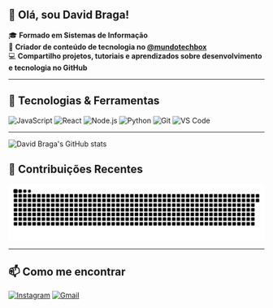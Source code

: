 ## 👋 Olá, sou David Braga!

🎓 **Formado em Sistemas de Informação**  
📱 **Criador de conteúdo de tecnologia no [@mundotechbox](https://instagram.com/mundotechbox)**  
💻 **Compartilho projetos, tutoriais e aprendizados sobre desenvolvimento e tecnologia no GitHub**

---

## 🚀 Tecnologias & Ferramentas

![JavaScript](https://img.shields.io/badge/-JavaScript-F7DF1E?logo=javascript&logoColor=black&style=for-the-badge)
![React](https://img.shields.io/badge/-React-20232A?logo=react&logoColor=61DAFB&style=for-the-badge)
![Node.js](https://img.shields.io/badge/-Node.js-339933?logo=node.js&logoColor=white&style=for-the-badge)
![Python](https://img.shields.io/badge/-Python-3776AB?logo=python&logoColor=white&style=for-the-badge)
![Git](https://img.shields.io/badge/-Git-F05032?logo=git&logoColor=white&style=for-the-badge)
![VS Code](https://img.shields.io/badge/-VSCode-007ACC?logo=visual-studio-code&logoColor=white&style=for-the-badge)

---


![David Braga's GitHub stats](https://github-readme-stats.vercel.app/api?username=David-Braga878&show_icons=true&theme=radical)


## 🔄 Contribuições Recentes

![Snake animation](https://raw.githubusercontent.com/David-Braga878/David-Braga878/output/github-contribution-grid-snake.svg?color_snake=%23AA00FF&color_dots=1c1c1c,2a2a2a,333333,3d3d3d,4a4a4a&pixel_size=12&motion_speed=1)

---

## 📫 Como me encontrar

[![Instagram](https://img.shields.io/badge/-@mundotechbox-E4405F?style=for-the-badge&logo=instagram&logoColor=white)](https://www.instagram.com/davidbraga878?igsh=b25nbGJoYjVqMGlo&utm_source=qr)
[![Gmail](https://img.shields.io/badge/-Gmail-D14836?style=for-the-badge&logo=gmail&logoColor=white)](mailto:123braga.chaves@gmail.com)

